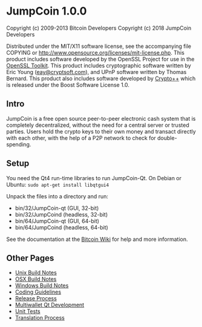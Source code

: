 JumpCoin 1.0.0
====================

Copyright (c) 2009-2013 Bitcoin Developers
Copyright (c) 2018		JumpCoin Developers

Distributed under the MIT/X11 software license, see the accompanying
file COPYING or http://www.opensource.org/licenses/mit-license.php.
This product includes software developed by the OpenSSL Project for use in the [OpenSSL Toolkit](http://www.openssl.org/). This product includes
cryptographic software written by Eric Young ([eay@cryptsoft.com](mailto:eay@cryptsoft.com)), and UPnP software written by Thomas Bernard. This product also includes software developed by [Crypto++](http://www.cryptopp.com/) which is released under the Boost Software License 1.0.


Intro
---------------------
JumpCoin is a free open source peer-to-peer electronic cash system that is
completely decentralized, without the need for a central server or trusted
parties.  Users hold the crypto keys to their own money and transact directly
with each other, with the help of a P2P network to check for double-spending.


Setup
---------------------
You need the Qt4 run-time libraries to run JumpCoin-Qt. On Debian or Ubuntu:
	`sudo apt-get install libqtgui4`

Unpack the files into a directory and run:

- bin/32/JumpCoin-qt (GUI, 32-bit)
- bin/32/JumpCoind (headless, 32-bit)
- bin/64/JumpCoin-qt (GUI, 64-bit)
- bin/64/JumpCoind (headless, 64-bit)

See the documentation at the [Bitcoin Wiki](https://en.bitcoin.it/wiki/Main_Page)
for help and more information.


Other Pages
---------------------
- [Unix Build Notes](build-unix.md)
- [OSX Build Notes](build-osx.md)
- [Windows Build Notes](build-msw.md)
- [Coding Guidelines](coding.md)
- [Release Process](release-process.md)
- [Multiwallet Qt Development](multiwallet-qt.md)
- [Unit Tests](unit-tests.md)
- [Translation Process](translation_process.md)
